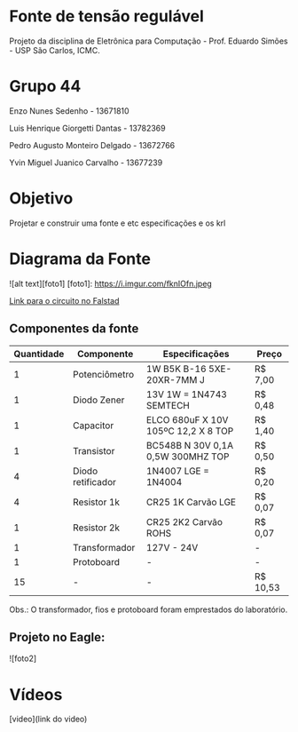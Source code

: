 # Fonte de tensão regulável
Projeto da disciplina de Eletrônica para Computação - Prof. Eduardo Simões - USP São Carlos, ICMC.

# Grupo 44
Enzo Nunes Sedenho - 13671810

Luis Henrique Giorgetti Dantas - 13782369

Pedro Augusto Monteiro Delgado - 13672766

Yvin Miguel Juanico Carvalho - 13677239

# Objetivo
Projetar e construir uma fonte e etc especificações e os krl

# Diagrama da Fonte
![alt text][foto1]
[foto1]: https://i.imgur.com/fknIOfn.jpeg

[Link para o circuito no Falstad](https://tinyurl.com/25gdhbp7)

## Componentes da fonte

|  Quantidade  |  Componente  |  Especificações  |  Preço  |
|---|---|---|---|
| 1 | Potenciômetro | 1W B5K B-16 5XE-20XR-7MM J | R$ 7,00 |
| 1 | Diodo Zener | 13V 1W = 1N4743 SEMTECH | R$ 0,48 |
| 1 | Capacitor | ELCO 680uF X 10V 105ºC 12,2 X 8 TOP | R$ 1,40 |
| 1 | Transistor | BC548B N 30V 0,1A 0,5W 300MHZ TOP | R$ 0,50 |
| 4 | Diodo retificador | 1N4007 LGE = 1N4004 | R$ 0,20 |
| 4 | Resistor 1k | CR25 1K Carvão LGE | R$ 0,07 |
| 1 | Resistor 2k | CR25 2K2 Carvão ROHS | R$ 0,07 |
| 1 | Transformador | 127V - 24V | - |
| 1 | Protoboard | - | - |
| 15 | - | - | R$ 10,53 |

Obs.: O transformador, fios e protoboard foram emprestados do laboratório.

## Projeto no Eagle: 
![foto2]
# Vídeos 
[video](link do video)
